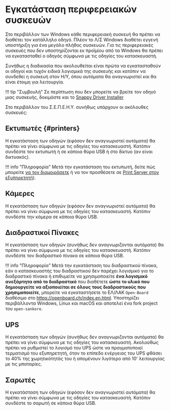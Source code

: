 # Εγκατάσταση περιφερειακών συσκευών

Στο περιβάλλον των Windows κάθε περιφερειακή συσκευή θα πρέπει να διαθέτει τον κατάλληλο οδηγό. Πλέον το Λ/Σ Windows διαθέτει εγγενή υποστήριξη για ένα μεγάλο πλήθος συσκευών. Για τις περιφερειακές συσκευές που δεν υποστηρίζονται εκ προϊμίου από τα Windows θα πρέπει να εγκατασταθεί ο οδηγός σύμφωνα με τις οδηγίες του κατασκευαστή.

Συνήθως η διαδικασία που ακολουθείται είναι πρώτα να εγκατασταθούν οι οδηγοί και τυχόν ειδικά λογισμικά της συσκευής και κατόπιν να συνδεθεί η συσκευή στον Η/Υ, όπου αυτόματα θα αναγνωριστεί και θα είναι έτοιμη για λειτουργία.

!!! tip "Συμβουλή"
    Σε περίπτωση που δεν μπορείτε να βρείτε τον οδηγό μιας συσκευής, δοκιμάστε και το [Snappy Driver Installer](../software/snappy-driver.md)

Στο περιβάλλον του Σ.Ε.Π.Ε.Η.Υ. συνήθως υπάρχουν οι ακόλουθες συσκευές:

## Εκτυπωτές {#printers}

Η εγκατάσταση των οδηγών (εφόσον δεν αναγνωριστεί αυτόματα) θα πρέπει να γίνει σύμφωνα με τις οδηγίες του κατασκευαστή. Κατόπιν συνδέστε τον εκτυπωτή ή σε κάποια θύρα USB ή στο δίκτυο (αν είναι δικτυακός).

!!! info "Πληροφορία"
    Μετά την εγκατάσταση του εκτυπωτή, δείτε πώς μπορείτε [να τον διαμοιράσετε](basic-settings/#printer-sharing) ή να τον προσθέσετε σε [Print Server στον εξυπηρετητή](basic-settings/#print-server)).

## Κάμερες

Η εγκατάσταση των οδηγών (εφόσον δεν αναγνωριστεί αυτόματα) θα πρέπει να γίνει σύμφωνα με τις οδηγίες του κατασκευαστή. Κατόπιν συνδέστε την κάμερα σε κάποια θύρα USB.

## Διαδραστικοί Πίνακες

Η εγκατάσταση των οδηγών (συνήθως δεν αναγνωριζονται αυτόματα) θα πρέπει να γίνει σύμφωνα με τις οδηγίες του κατασκευαστή. Κατόπιν συνδέστε τον διαδραστικό πίνακα σε κάποια θύρα USB.

!!! info "Πληροφορία"
    Μετά την εγκατάσταση του διαδραστικού πίνακα, εάν ο κατασκευαστής του διαδραστικού δεν παρέχει λογισμικό για το διαδραστικό πίνακα ή επιθυμείτε να χρησιμοποιείτε **ένα λογισμικό ανεξάρτητα από το διαδραστικό** που διαθέτετε **ώστε το υλικό που δημιουργείτε να αξιοποιείται σε όλους τους διαδραστικούς που χρησιμοποιείτε**, μπορείτε να εγκαταστήσετε το ΕΛ/ΛΑΚ ```Open-Board``` διαθέσιμο στο <https://openboard.ch/index.en.html>. Υποστηρίζει περιβάλλοντα Windows, Linux και macOS και αποτελεί ένα fork project του ```open-sankore```.

## UPS

Η εγκατάσταση των οδηγών (συνήθως δεν αναγνωριζονται αυτόματα) θα πρέπει να γίνει σύμφωνα με τις οδηγίες του κατασκευαστή. Ακολούθως πρέπει να ρυθμιστεί το λογισμό του UPS ώστε να πραγματοποιεί τερματισμό του εξυπηρετητή, όταν το επίπεδο ενέργειας του UPS φθάσει το 40% της χωρητικότητάς του ή απομένουν λιγότερο από 10' λειτουργίας με τις μπαταρίες.

## Σαρωτές

Η εγκατάσταση των οδηγών (εφόσον δεν αναγνωριστεί αυτόματα) θα πρέπει να γίνει σύμφωνα με τις οδηγίες του κατασκευαστή. Κατόπιν συνδέστε το σαρωτή σε κάποια θύρα USB.
